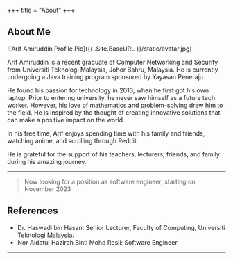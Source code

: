 +++
title = "About"
+++

## About Me

![Arif Amiruddin Profile Pic]({{ .Site.BaseURL }}/static/avatar.jpg)

Arif Amiruddin is a recent graduate of Computer Networking and Security from Universiti Teknologi Malaysia, Johor Bahru, Malaysia. He is currently undergoing a Java training program sponsored by Yayasan Peneraju.

He found his passion for technology in 2013, when he first got his own laptop. Prior to entering university, he never saw himself as a future tech worker. However, his love of mathematics and problem-solving drew him to the field. He is inspired by the thought of creating innovative solutions that can make a positive impact on the world.

In his free time, Arif enjoys spending time with his family and friends, watching anime, and scrolling through Reddit.

He is grateful for the support of his teachers, lecturers, friends, and family during his amazing journey.

---

> Now looking for a position as software engineer, starting on November 2023

## References

* Dr. Haswadi bin Hasan: Senior Lecturer, Faculty of Computing, Universiti Teknologi Malaysia.
* Nor Aidatul Hazirah Binti Mohd Rosli: Software Engineer.
---
